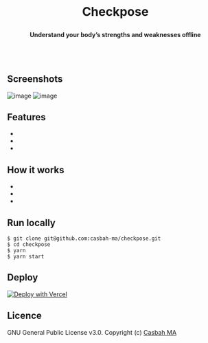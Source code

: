 <h1 align="center">
  <br>
  
 
Checkpose
 

</h1>

<h4 align="center">Understand your body’s strengths and weaknesses offline</h4>
  <br><br>
 

## Screenshots

![image](https://user-images.githubusercontent.com/9310597/227669723-864c6e54-a431-4ad0-963e-d9f694e375be.png)
![image](https://user-images.githubusercontent.com/9310597/227669749-d4d52491-e3c5-41f8-a764-96b441ec93d3.png)

## Features
- 
- 
- 


## How it works
-
-
-

## Run locally
  ```
  $ git clone git@github.com:casbah-ma/checkpose.git
  $ cd checkpose
  $ yarn
  $ yarn start
  ```

## Deploy
[![Deploy with Vercel](https://vercel.com/button)](https://vercel.com/new/clone?repository-url=https://github.com/casbah-ma/checkpose)


## Licence
GNU General Public License v3.0. Copyright (c) [Casbah MA](https://github.com/casbah-ma)